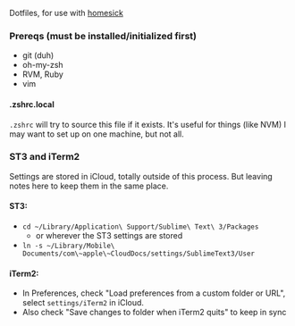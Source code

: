 Dotfiles, for use with [homesick](https://github.com/technicalpickles/homesick)

### Prereqs (must be installed/initialized first)

* git (duh)
* oh-my-zsh
* RVM, Ruby
* vim

#### .zshrc.local

`.zshrc` will try to source this file if it exists. It's useful for things (like NVM) I may want to set up on one machine, but not all.

### ST3 and iTerm2
Settings are stored in iCloud, totally outside of this process. But leaving notes here to keep them in the same place.

#### ST3:
* `cd ~/Library/Application\ Support/Sublime\ Text\ 3/Packages`
  * or wherever the ST3 settings are stored
* `ln -s ~/Library/Mobile\ Documents/com\~apple\~CloudDocs/settings/SublimeText3/User`
  
#### iTerm2:
* In Preferences, check "Load preferences from a custom folder or URL", select `settings/iTerm2` in iCloud.
* Also check "Save changes to folder when iTerm2 quits" to keep in sync
  

